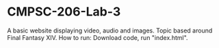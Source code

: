 # CMPSC-206-Lab-3
A basic website displaying video, audio and images. Topic based around Final Fantasy XIV. 
How to run:
Download code, run "index.html".
